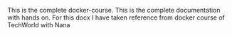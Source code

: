 This is the complete docker-course. This is the complete documentation with hands on. For this docx I have taken reference from docker course of TechWorld with Nana

